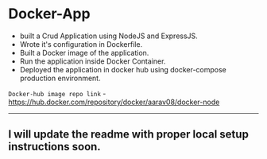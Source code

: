 # Docker-App

- built a Crud Application using NodeJS and ExpressJS.
- Wrote it's configuration in Dockerfile.
- Built a Docker image of the application.
- Run the application inside Docker Container.
- Deployed the application in docker hub using docker-compose production environment.

`Docker-hub image repo link` - https://hub.docker.com/repository/docker/aarav08/docker-node


---
## I will update the readme with proper local setup instructions soon.


